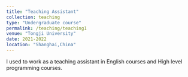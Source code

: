 ```yaml
---
title: "Teaching Assistant"
collection: teaching
type: "Undergraduate course"
permalink: /teaching/teaching1
venue: "Tongji University"
date: 2021-2022
location: "Shanghai,China"
---
```


I used to work as a teaching assistant in English courses and High level programming courses.